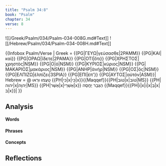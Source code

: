 ```yaml
---
title: "Psalm 34:8"
book: "Psalm"
chapter: 34
verse: 8
---
```

![[/Greek/Psalm/034/Psalm-034-008G.md#Text]]
![[/Hebrew/Psalm/034/Psalm-034-008H.md#Text]]

{{Infobox Psalm/Verse |
  Greek = {{PG|ΓΕΥΩ|γεύσασθε|2PAMM}} {{PG|ΚΑΙ|καὶ}} {{PG|ΟΡΑΩ|ἴδετε|2PAMA}} {{PG|ΟΤΙ|ὅτι}} {{PG|ΧΡΗΣΤΟΣ|χρηστὸς|NSM}} {{PG|Ο|ὁ|NSM}} {{PG|ΚΥΡΙΟΣ|κύριος|NSM}} {{PG|ΜΑΚΑΡΙΟΣ|μακάριος|NSM}} {{PG|ΑΝΗΡ|ἀνήρ|NSM}} {{PG|ΟΣ|ὃς|NSM}} {{PG|ΕΛΠΙΖΩ|ἐλπίζει|3SPIA}} {{PG|ΕΠΙ|ἐπ'}} {{PG|ΑΥΤΟΣ|αὐτόν|ASM}}|
  Hebrew = @
טַעֲמוּ
וּרְאוּ
{{PH|כִּי|x|כִּי|x}}{{Maqqef}}{{PH|טוֹב|x|טוֹב|MS}} {{PH|יהוה|x|יְהוָה|MS}} {{PH|אֶשֶׁר|x|אַשְׁרֵי|x}}
הַגֶּבֶר
יֶחֱסֶה
{{Maqqef}}{{PH|וֹ|x|וֹ|x|בְּ|x|בּ|x}}׃|
}}

## Analysis

#### Words

#### Phrases

#### Concepts

## Reflections
